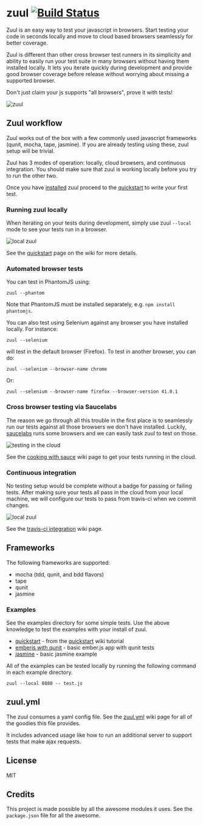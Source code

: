# zuul [![Build Status](https://travis-ci.org/defunctzombie/zuul.svg)](https://travis-ci.org/defunctzombie/zuul)

Zuul is an easy way to test your javascript in browsers. Start testing your code in seconds locally and move to cloud based browsers seamlessly for better coverage.

Zuul is different than other cross browser test runners in its simplicity and ability to easily run your test suite in many browsers without having them installed locally. It lets you iterate quickly during development and provide good browser coverage before release without worrying about missing a supported browser.

Don't just claim your js supports "all browsers", prove it with tests!

![zuul](https://f.cloud.github.com/assets/71256/1669799/fb463296-5c81-11e3-818a-26776dc7a256.jpg)

## Zuul workflow

Zuul works out of the box with a few commonly used javascript frameworks (qunit, mocha, tape, jasmine). If you are already testing using these, zuul setup will be trivial.

Zuul has 3 modes of operation: locally, cloud browsers, and continuous integration. You should make sure that zuul is working locally before you try to run the other two.

Once you have [installed](https://github.com/defunctzombie/zuul/wiki/installation) zuul proceed to the [quickstart](https://github.com/defunctzombie/zuul/wiki/quickstart) to write your first test.

### Running zuul locally

When iterating on your tests during development, simply use zuul `--local` mode to see your tests run in a browser.

![local zuul](https://raw.github.com/defunctzombie/zuul/gh-pages/develop-tests-locally.png)

See the [quickstart](https://github.com/defunctzombie/zuul/wiki/quickstart) page on the wiki for more details.

### Automated browser tests

You can test in PhantomJS using:

    zuul --phantom

Note that PhantomJS must be installed separately, e.g. `npm install phantomjs`.

You can also test using Selenium against any browser you have installed locally. For instance:

    zuul --selenium

will test in the default browser (Firefox). To test in another browser, you can do:

    zuul --selenium --browser-name chrome

Or:

    zuul --selenium --browser-name firefox --browser-version 41.0.1

### Cross browser testing via Saucelabs

The reason we go through all this trouble in the first place is to seamlessly run our tests against all those browsers we don't have installed. Luckily, [saucelabs](https://saucelabs.com/) runs some browsers and we can easily task zuul to test on those.

![testing in the cloud](https://raw.github.com/defunctzombie/zuul/gh-pages/double-check-with-sauce.png)

See the [cooking with sauce](https://github.com/defunctzombie/zuul/wiki/cloud-testing) wiki page to get your tests running in the cloud.

### Continuous integration

No testing setup would be complete without a badge for passing or failing tests. After making sure your tests all pass in the cloud from your local machine, we will configure our tests to pass from travis-ci when we commit changes.

![local zuul](https://raw.github.com/defunctzombie/zuul/gh-pages/finalize-with-travis.png)

See the [travis-ci integration](https://github.com/defunctzombie/zuul/wiki/travis-ci) wiki page.

## Frameworks

The following frameworks are supported:

* mocha (tdd, qunit, and bdd flavors)
* tape
* qunit
* jasmine

### Examples

See the examples directory for some simple tests. Use the above knowledge to test the examples with your install of zuul.

* [quickstart](https://github.com/defunctzombie/zuul/tree/master/examples/quickstart) - from the [quickstart](https://github.com/defunctzombie/zuul/wiki/Quickstart) wiki tutorial
* [emberjs with qunit](https://github.com/defunctzombie/zuul/tree/master/examples/ember_w_qunit) - basic ember.js app with qunit tests
* [jasmine](https://github.com/defunctzombie/zuul/tree/master/examples/jasmine) - basic jasmine example

All of the examples can be tested locally by running the following command in each example directory.

```
zuul --local 8080 -- test.js
```

## zuul.yml

The zuul consumes a yaml config file. See the [zuul.yml](https://github.com/defunctzombie/zuul/wiki/zuul.yml) wiki page for all of the goodies this file provides.

It includes advanced usage like how to run an additional server to support tests that make ajax requests.

## License

MIT

## Credits

This project is made possible by all the awesome modules it uses. See the `package.json` file for all the awesome.
